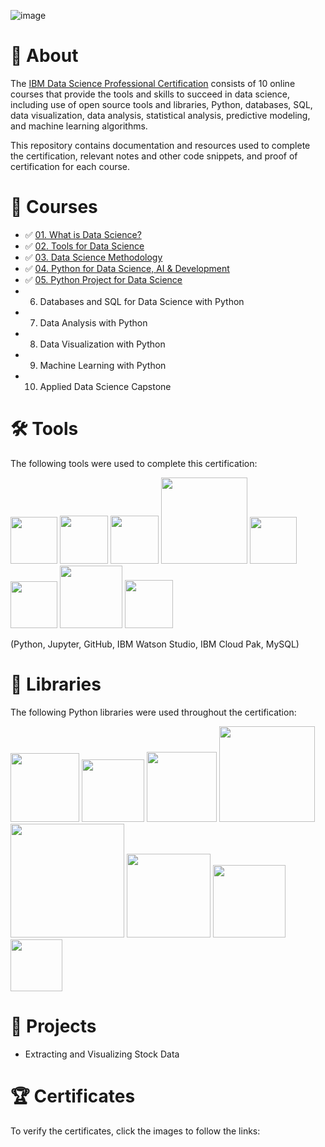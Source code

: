 
![image](https://github.com/mauritsvzb/IBM-Data-Science-Professional-Certificate/assets/13508894/dc87e579-f72c-47ff-91fc-a348c5738932)

# 📄 About
The [IBM Data Science Professional Certification](https://www.coursera.org/professional-certificates/ibm-data-science) consists of 10 online courses that provide the tools and skills to succeed in data science, including use of open source tools and libraries, Python, databases, SQL, data visualization, data analysis, statistical analysis, predictive modeling, and machine learning algorithms.

This repository contains documentation and resources used to complete the certification, relevant notes and other code snippets, and proof of certification for each course.

# 📑 Courses
* ✅ [01. What is Data Science?](https://github.com/mauritsvzb/IBM-Data-Science-Professional-Certificate/tree/main/01.%20What%20is%20Data%20Science)
* ✅ [02. Tools for Data Science](https://github.com/mauritsvzb/IBM-Data-Science-Professional-Certificate/tree/main/02.%20Tools%20for%20Data%20Science)
* ✅ [03. Data Science Methodology](https://github.com/mauritsvzb/IBM-Data-Science-Professional-Certificate/tree/main/03.%20Data%20Science%20Methodology)
* ✅ [04. Python for Data Science, AI & Development](https://github.com/mauritsvzb/IBM-Data-Science-Professional-Certificate/tree/main/04.%20Python%20for%20Data%20Science%2C%20AI%20%26%20Development)
* ✅ [05. Python Project for Data Science](https://github.com/mauritsvzb/IBM-Data-Science-Professional-Certificate/tree/main/05.%20Python%20Project%20for%20Data%20Science)
*  06. Databases and SQL for Data Science with Python
*  07. Data Analysis with Python
*  08. Data Visualization with Python
*  09. Machine Learning with Python
*  10. Applied Data Science Capstone

# 🛠️ Tools
The following tools were used to complete this certification:

<img src="https://github.com/mauritsvzb/IBM-Data-Science-Professional-Certificate/assets/13508894/2bfc9e1a-ed8f-430d-a75e-66cf202036a0.png" width="75" />
<img src="https://github.com/mauritsvzb/IBM-Data-Science-Professional-Certificate/assets/13508894/e7f19b4f-9228-4b61-8815-e4738730fc5f.png" width="77" />
<img src="https://github.com/mauritsvzb/IBM-Data-Science-Professional-Certificate/assets/13508894/27a4f43c-2836-415a-bc05-739e44f5eebb.png" width="77" />
<img src="https://github.com/mauritsvzb/IBM-Data-Science-Professional-Certificate/assets/13508894/01062ffa-0756-4b8b-ace3-bccb603d41a2.png" width="138" />
<img src="https://github.com/mauritsvzb/IBM-Data-Science-Professional-Certificate/assets/13508894/44575b3a-8602-449c-bd9c-2ab6a8fa09f8.png" width="75" />
<img src="https://github.com/mauritsvzb/IBM-Data-Science-Professional-Certificate/assets/13508894/2c54bf3c-6c32-42c8-aae0-7a3b2479447e.png" width="75" />
<img src="https://github.com/mauritsvzb/IBM-Data-Science-Professional-Certificate/assets/13508894/19144f5b-f5a9-4db3-8b49-526e37d6a8f2.png" width="100" />
<img src="https://github.com/mauritsvzb/IBM-Data-Science-Professional-Certificate/assets/13508894/a4980351-f0ca-4db0-a914-68684c731ded.png" width="77" />


(Python, Jupyter, GitHub, IBM Watson Studio, IBM Cloud Pak, MySQL)

# 📖 Libraries
The following Python libraries were used throughout the certification:

<img src="https://github.com/mauritsvzb/IBM-Data-Science-Professional-Certificate/assets/13508894/31e904d1-8459-4314-80a0-9a5555e4f061.jpeg" width="110" />
<img src="https://github.com/mauritsvzb/IBM-Data-Science-Professional-Certificate/assets/13508894/ab3c497c-56e0-4f6b-9829-70a23a09b37f.jpeg" width="100" />
<img src="https://github.com/mauritsvzb/IBM-Data-Science-Professional-Certificate/assets/13508894/4fc9d9d1-e930-405a-b8d0-e8e7727335c9.jpeg" width="112" />
<img src="https://github.com/mauritsvzb/IBM-Data-Science-Professional-Certificate/assets/13508894/fddc384a-d6bb-4061-9748-3ba3f8139ed7.jpeg" width="153" />
<img src="https://github.com/mauritsvzb/IBM-Data-Science-Professional-Certificate/assets/13508894/79b21b95-d887-4a02-95e2-778caad67e16.jpeg" width="182" />
<img src="https://github.com/mauritsvzb/IBM-Data-Science-Professional-Certificate/assets/13508894/ecc0dcdf-318c-4d62-8940-2acec7249fb0.jpeg" width="134" />
<img src="https://github.com/mauritsvzb/IBM-Data-Science-Professional-Certificate/assets/13508894/ca504388-7f12-4ff9-a631-c7f242cc6dba.png" width="116" />
<img src="https://github.com/mauritsvzb/IBM-Data-Science-Professional-Certificate/assets/13508894/bbac0c5c-29b8-473a-a3ce-87e399aab755.jpeg" width="83" />

# 📂 Projects
* Extracting and Visualizing Stock Data

# 🏆 Certificates
To verify the certificates, click the images to follow the links:

